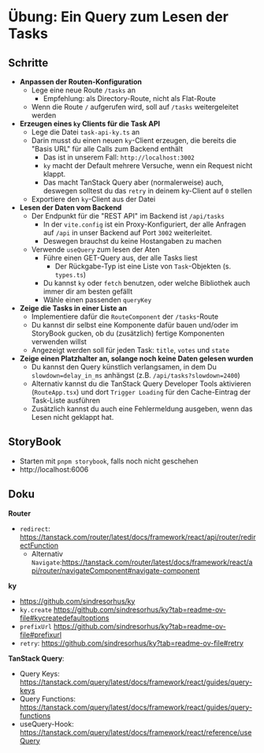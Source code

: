 # Übung: Ein Query zum Lesen der Tasks

## Schritte

- **Anpassen der Routen-Konfiguration**
  - Lege eine neue Route `/tasks` an
    - Empfehlung: als Directory-Route, nicht als Flat-Route
  - Wenn die Route `/` aufgerufen wird, soll auf `/tasks` weitergeleitet werden
- **Erzeugen eines `ky` Clients für die Task API**
  - Lege die Datei `task-api-ky.ts` an
  - Darin musst du einen neuen `ky`-Client erzeugen, die bereits die "Basis URL" für alle Calls zum Backend enthält
    - Das ist in unserem Fall: `http://localhost:3002`
    - `ky` macht der Default mehrere Versuche, wenn ein Request nicht klappt. 
    - Das macht TanStack Query aber (normalerweise) auch, deswegen solltest du das `retry` in deinem ky-Client auf `0` stellen
  - Exportiere den `ky`-Client aus der Datei
- **Lesen der Daten vom Backend**
  - Der Endpunkt für die "REST API" im Backend ist `/api/tasks`
    - In der `vite.config` ist ein Proxy-Konfiguriert, der alle Anfragen auf `/api` in unser Backend auf Port `3002` weiterleitet. 
    - Deswegen brauchst du keine Hostangaben zu machen
  - Verwende `useQuery` zum lesen der Aten 
    - Führe einen GET-Query aus, der alle Tasks liest
      - Der Rückgabe-Typ ist eine Liste von `Task`-Objekten (s. `types.ts`)
    - Du kannst `ky` oder `fetch` benutzen, oder welche Bibliothek auch immer dir am besten gefällt
    - Wähle einen passenden `queryKey`
- **Zeige die Tasks in einer Liste an**
  - Implementiere dafür die `RouteComponent` der `/tasks`-Route 
  - Du kannst dir selbst eine Komponente dafür bauen und/oder im StoryBook gucken, ob du (zusätzlich) fertige Komponenten verwenden willst
  - Angezeigt werden soll für jeden Task: `title`, `votes`  und `state`
- **Zeige einen Platzhalter an, solange noch keine Daten gelesen wurden**
  - Du kannst den Query künstlich verlangsamen, in dem Du `slowdown=delay_in_ms` anhängst (z.B. `/api/tasks?slowdown=2400`)
  - Alternativ kannst du die TanStack Query Developer Tools aktivieren (`RouteApp.tsx`) und dort `Trigger Loading` für den Cache-Eintrag der Task-Liste ausführen
  - Zusätzlich kannst du auch eine Fehlermeldung ausgeben, wenn das Lesen nicht geklappt hat.

## StoryBook

- Starten mit `pnpm storybook`, falls noch nicht geschehen
- http://localhost:6006

## Doku

**Router**
- `redirect`: https://tanstack.com/router/latest/docs/framework/react/api/router/redirectFunction
  - Alternativ `Navigate`:https://tanstack.com/router/latest/docs/framework/react/api/router/navigateComponent#navigate-component

**ky**
- https://github.com/sindresorhus/ky
- `ky.create` https://github.com/sindresorhus/ky?tab=readme-ov-file#kycreatedefaultoptions
- `prefixUrl` https://github.com/sindresorhus/ky?tab=readme-ov-file#prefixurl
- `retry`: https://github.com/sindresorhus/ky?tab=readme-ov-file#retry

**TanStack Query**:
  - Query Keys: https://tanstack.com/query/latest/docs/framework/react/guides/query-keys
  - Query Functions: https://tanstack.com/query/latest/docs/framework/react/guides/query-functions
  - useQuery-Hook: https://tanstack.com/query/latest/docs/framework/react/reference/useQuery
